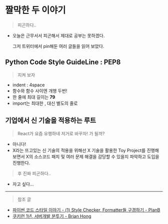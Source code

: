 # 짤막한 두 이야기

> 피곤하다..
- 오늘은 근무서서 피곤해서 제대로 공부는 못하겠다.

  그저 트위터에서 pin해둔 여러 글들을 읽어 보았다.
  
## Python Code Style GuideLine : PEP8
> 지켜 보자
- indent : 4space
- 함수와 함수 사이엔 개행 두번!
- 한 줄에 최대 길이는 **79**
- import는 최대한 , 대신 별도의 줄로

## 기업에서 신 기술을 적용하는 루트
> React가 요즘 유행하네 저거로 바꾸자! 가 될까?
- 아니다!
- X라는 뜨고있는 신 기술의 적용을 위해선 X 기술을 활용한 Toy Project를 진행해 보면서 X의 소스코드 패치 및 여러 문제 해결을 감당할 수 있을지 파악하고 도입을 진행한다.

> 후 진짜 피곤하다..
- 자고 싶다...

---
> 참조 글
- [파이썬 코드 스타일 이야기 - (1) Style Checker, Formatter들 구경하기 - PlanB](https://velog.io/@city7310/%ED%8C%8C%EC%9D%B4%EC%8D%AC-%EC%BD%94%EB%93%9C-%ED%8F%AC%EB%A7%A4%ED%84%B0-%EC%9D%B4%EC%95%BC%EA%B8%B0-5wjxdei9iv)
- [쿠키런 1년, 서버개발 분투기 - Brian Hong](https://www.slideshare.net/serialxnet/1-35304689?from_m_app=android)